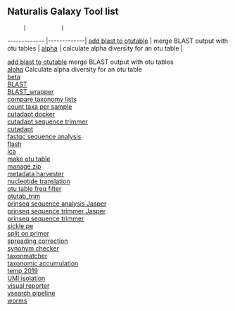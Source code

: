 ## Naturalis Galaxy Tool list

         |           |
------------- |-------------|
[add blast to otutable](https://github.com/naturalis/galaxy-tool-add-blast-to-otutable) | merge BLAST output with otu tables |
[alpha](https://github.com/naturalis/galaxy-tool-alpha) | calculate alpha diversity for an otu table | 


[add blast to otutable](https://github.com/naturalis/galaxy-tool-add-blast-to-otutable) merge BLAST output with otu tables  
[alpha](https://github.com/naturalis/galaxy-tool-alpha) Calculate alpha diversity for an otu table  
[beta](https://github.com/naturalis/galaxy-tool-beta)  
[BLAST ](https://github.com/naturalis/galaxy-tool-BLAST)  
[BLAST_wrapper](https://github.com/naturalis/galaxy-tool-BLAST_wrapper)  
[compare taxonomy lists](https://github.com/naturalis/galaxy-tool-compare-taxonomy-lists)  
[count taxa per sample](https://github.com/naturalis/galaxy-tool-count-taxa-per-sample)  
[cutadapt docker](https://github.com/naturalis/galaxy-tool-cutadapt-docker)  
[cutadapt sequence trimmer](https://github.com/naturalis/galaxy-tool-cutadapt-sequence-trimmer)  
[cutadapt](https://github.com/naturalis/galaxy-tool-cutadapt)  
[fastqc sequence analysis](https://github.com/naturalis/galaxy-tool-fastqc-sequence-analysis)  
[flash](https://github.com/naturalis/galaxy-tool-flash)  
[lca ](https://github.com/naturalis/galaxy-tool-lca)  
[make otu table](https://github.com/naturalis/galaxy-tool-make-otu-table)  
[manage zip](https://github.com/naturalis/galaxy-tool-manage-zip)  
[metadata harvester](https://github.com/naturalis/galaxy-tool-metadata-harvester)  
[nucleotide translation](https://github.com/naturalis/galaxy-tool-nucleotide-translation)  
[otu table freq filter](https://github.com/naturalis/galaxy-tool-otu-table-freq-filter)  
[otutab_trim](https://github.com/naturalis/galaxy-tool-otutab_trim)  
[prinseq sequence analysis Jasper](https://github.com/naturalis/galaxy-tool-prinseq-sequence-analysis-Jasper)  
[prinseq sequence trimmer Jasper](https://github.com/naturalis/galaxy-tool-prinseq-sequence-trimmer-Jasper)  
[prinseq sequence trimmer](https://github.com/naturalis/galaxy-tool-prinseq-sequence-trimmer)  
[sickle pe](https://github.com/naturalis/galaxy-tool-sickle-pe)  
[split on primer ](https://github.com/naturalis/galaxy-tool-split-on-primer)  
[spreading correction](https://github.com/naturalis/galaxy-tool-spreading-correction)  
[synonym checker](https://github.com/naturalis/galaxy-tool-synonym-checker)  
[taxonmatcher](https://github.com/naturalis/galaxy-tool-taxonmatcher)  
[taxonomic accumulation](https://github.com/naturalis/galaxy-tool-taxonomic-accumulation)  
[temp 2019](https://github.com/naturalis/galaxy-tool-temp-2019)  
[UMI isolation](https://github.com/naturalis/galaxy-tool-UMI-isolation)  
[visual reporter](https://github.com/naturalis/galaxy-tool-visual-reporter)  
[vsearch pipeline](https://github.com/naturalis/galaxy-tool-vsearch-pipeline)  
[worms](https://github.com/naturalis/galaxy-tool-worms)  
